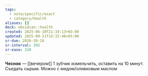 ```yaml
---
tags:
  - note/specific/exact
  - category/health
aliases: []
deck: obsidian::health
created: 2025-06-10T21:19:13+03:00
updated: 2025-09-21T14:15:48+03:00
sr-due: 2026-10-18
sr-interval: 392
sr-ease: 310
---
```


**Чеснок**
—
[[вечером]]
1 зубчик измельчить, оставить на 10 минут. Съедать сырым. Можно с медом/оливковым маслом
